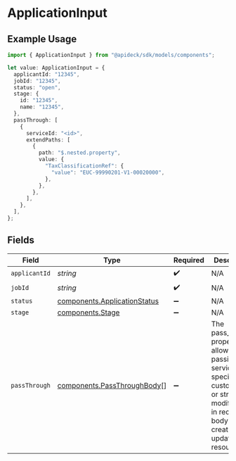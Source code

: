 # ApplicationInput

## Example Usage

```typescript
import { ApplicationInput } from "@apideck/sdk/models/components";

let value: ApplicationInput = {
  applicantId: "12345",
  jobId: "12345",
  status: "open",
  stage: {
    id: "12345",
    name: "12345",
  },
  passThrough: [
    {
      serviceId: "<id>",
      extendPaths: [
        {
          path: "$.nested.property",
          value: {
            "TaxClassificationRef": {
              "value": "EUC-99990201-V1-00020000",
            },
          },
        },
      ],
    },
  ],
};
```

## Fields

| Field                                                                                                                                                   | Type                                                                                                                                                    | Required                                                                                                                                                | Description                                                                                                                                             | Example                                                                                                                                                 |
| ------------------------------------------------------------------------------------------------------------------------------------------------------- | ------------------------------------------------------------------------------------------------------------------------------------------------------- | ------------------------------------------------------------------------------------------------------------------------------------------------------- | ------------------------------------------------------------------------------------------------------------------------------------------------------- | ------------------------------------------------------------------------------------------------------------------------------------------------------- |
| `applicantId`                                                                                                                                           | *string*                                                                                                                                                | :heavy_check_mark:                                                                                                                                      | N/A                                                                                                                                                     | 12345                                                                                                                                                   |
| `jobId`                                                                                                                                                 | *string*                                                                                                                                                | :heavy_check_mark:                                                                                                                                      | N/A                                                                                                                                                     | 12345                                                                                                                                                   |
| `status`                                                                                                                                                | [components.ApplicationStatus](../../models/components/applicationstatus.md)                                                                            | :heavy_minus_sign:                                                                                                                                      | N/A                                                                                                                                                     | open                                                                                                                                                    |
| `stage`                                                                                                                                                 | [components.Stage](../../models/components/stage.md)                                                                                                    | :heavy_minus_sign:                                                                                                                                      | N/A                                                                                                                                                     |                                                                                                                                                         |
| `passThrough`                                                                                                                                           | [components.PassThroughBody](../../models/components/passthroughbody.md)[]                                                                              | :heavy_minus_sign:                                                                                                                                      | The pass_through property allows passing service-specific, custom data or structured modifications in request body when creating or updating resources. |                                                                                                                                                         |